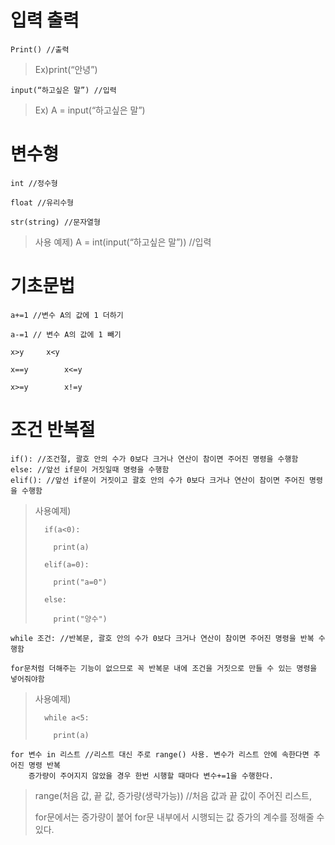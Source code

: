 # 입력 출력

	Print()	//출력

>	Ex)print(“안녕”)

	input(“하고싶은 말”) //입력

>	Ex) A = input(“하고싶은 말”)

#	변수형

	int //정수형	

	float //유리수형 

	str(string) //문자열형


>	사용 예제) A = int(input(“하고싶은 말”)) //입력

#	기초문법

	a+=1 //변수 A의 값에 1 더하기

	a-=1 // 변수 A의 값에 1 빼기

	x>y		x<y

  	x==y		x<=y

  	x>=y		x!=y

#	조건 반복절

	if(): //조건절, 괄호 안의 수가 0보다 크거나 연산이 참이면 주어진 명령을 수행함
	else: //앞선 if문이 거짓일때 명령을 수행함
	elif(): //앞선 if문이 거짓이고 괄호 안의 수가 0보다 크거나 연산이 참이면 주어진 명령을 수행함
	
>	사용예제) 
>		
>		if(a<0):
>		
>		  print(a)
>		 
>		elif(a=0):
>		
>		  print("a=0")
>		 
>		else:
>		
>		  print("양수")

	while 조건: //반복문, 괄호 안의 수가 0보다 크거나 연산이 참이면 주어진 명령을 반복 수행함

	for문처럼 더해주는 기능이 없으므로 꼭 반복문 내에 조건을 거짓으로 만들 수 있는 명령을 넣어줘야함

>	사용예제) 
>		
>		while a<5:
>
>		  print(a)
			
			 

	for 변수 in 리스트 //리스트 대신 주로 range() 사용. 변수가 리스트 안에 속한다면 주어진 명령 반복
	    증가량이 주어지지 않았을 경우 한번 시행할 때마다 변수+=1을 수행한다. 

>	range(처음 값, 끝 값, 증가량(생략가능)) //처음 값과 끝 값이 주어진 리스트, 
>	
>	for문에서는 증가량이 붙어 for문 내부에서 시행되는 값 증가의 계수를 정해줄 수 있다.
